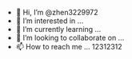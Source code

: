 - 👋 Hi, I’m @zhen3229972
- 👀 I’m interested in ...
- 🌱 I’m currently learning ...
- 💞️ I’m looking to collaborate on ...
- 📫 How to reach me ...
12312312
<!---
zhen3229972/zhen3229972 is a ✨ special ✨ repository because its `README.md` (this file) appears on your GitHub profile.
You can click the Preview link to take a look at your changes.
12312312
--->
